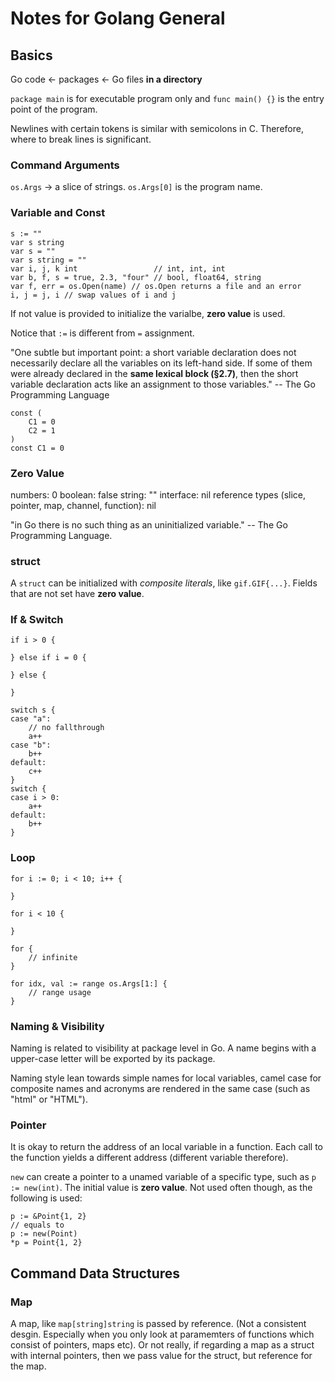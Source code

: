 # Notes for Golang General

## Basics
Go code <- packages <- Go files __in a directory__

`package main` is for executable program only and `func main() {}` is the entry point of the program.

Newlines with certain tokens is similar with semicolons in C. Therefore, where to break lines is significant.

### Command Arguments
`os.Args` -> a slice of strings. `os.Args[0]` is the program name.

### Variable and Const
```
s := ""
var s string
var s = ""
var s string = ""
var i, j, k int                 // int, int, int
var b, f, s = true, 2.3, "four" // bool, float64, string
var f, err = os.Open(name) // os.Open returns a file and an error
i, j = j, i // swap values of i and j
```
If not value is provided to initialize the varialbe, __zero value__ is used. 

Notice that `:=` is different from `=` assignment.

"One subtle but important point: a short variable declaration does not necessarily
declare all the variables on its left-hand side. If some of them were already 
declared in the __same lexical block (§2.7)__, then the short variable declaration 
acts like an assignment to those variables."
-- The Go Programming Language
```
const (
    C1 = 0
    C2 = 1
)
const C1 = 0
```

### Zero Value
numbers: 0
boolean: false
string: ""
interface: nil
reference types (slice, pointer, map, channel, function): nil

"in Go there is no such thing as an uninitialized variable."
-- The Go Programming Language.
### struct

A `struct` can be initialized with _composite literals_, like `gif.GIF{...}`. 
Fields that are not set have __zero value__.
### If & Switch
```
if i > 0 {

} else if i = 0 {

} else {

}
```
```
switch s {
case "a":
    // no fallthrough
    a++
case "b":
    b++
default:
    c++
}
switch {
case i > 0:
    a++
default:
    b++
}
```


### Loop
```
for i := 0; i < 10; i++ {

}
```
```
for i < 10 {

}
```
```
for {
    // infinite
}
```
```
for idx, val := range os.Args[1:] {
    // range usage
}
```

### Naming & Visibility
Naming is related to visibility at package level in Go. A name begins with a 
upper-case letter will be exported by its package.

Naming style lean towards simple names for local variables, camel case for 
composite names and acronyms are rendered in the same case (such as "html" or 
"HTML").

### Pointer
It is okay to return the address of an local variable in a function. Each call 
to the function yields a different address (different variable therefore).

`new` can create a pointer to a unamed variable of a specific type, such as
`p := new(int)`. The initial value is __zero value__. Not used often though,
as the following is used:
```
p := &Point{1, 2}
// equals to
p := new(Point)
*p = Point{1, 2}
```

## Command Data Structures
### Map
A map, like `map[string]string` is passed by reference. (Not a consistent
desgin. Especially when you only look at paramemters of functions which 
consist of pointers, maps etc). Or not really, if regarding a map as a struct 
with internal pointers, then we pass value for the struct, but reference for 
the map.
